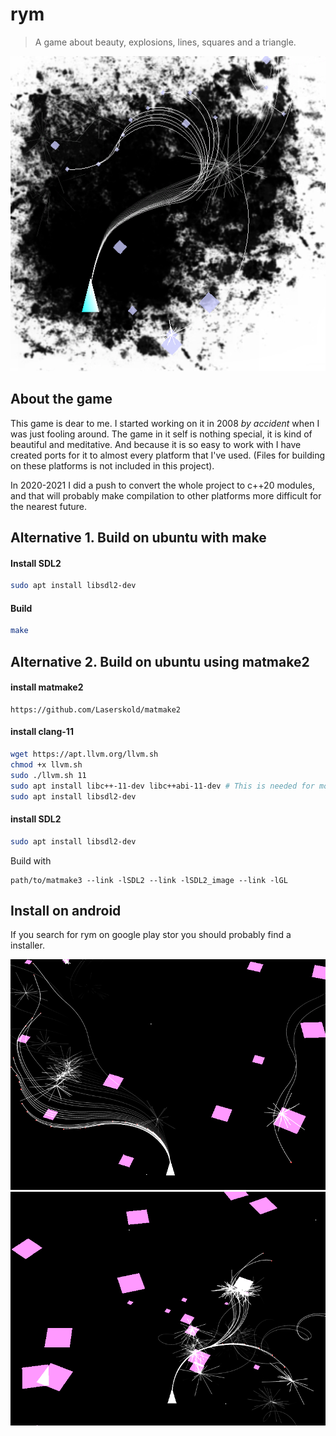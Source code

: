 rym
===

> A game about beauty, explosions, lines, squares and a triangle.

![Logo](rym-logo.png)

About the game
--------------

This game is dear to me. I started working on it in 2008 *by accident* when
I was just fooling around. The game in it self is nothing special, it is kind
of beautiful and meditative. And because it is so easy to work with I have
created ports for it to almost every platform that I've used. (Files for
building on these platforms is not included in this project).

In 2020-2021 I did a push to convert the whole project to c++20 modules, and
that will probably make compilation to other platforms more difficult for the
nearest future.



Alternative 1. Build on ubuntu with make
--------------------------------------

#### Install SDL2
```bash
sudo apt install libsdl2-dev
```

#### Build
```bash
make
```

Alternative 2. Build on ubuntu using matmake2
---------------

#### install matmake2

```http
https://github.com/Laserskold/matmake2
```

#### install clang-11
```bash
wget https://apt.llvm.org/llvm.sh
chmod +x llvm.sh
sudo ./llvm.sh 11
sudo apt install libc++-11-dev libc++abi-11-dev # This is needed for modules to work
sudo apt install libsdl2-dev
```


#### install SDL2

```bash
sudo apt install libsdl2-dev
```

Build with
```
path/to/matmake3 --link -lSDL2 --link -lSDL2_image --link -lGL
```

Install on android
------------------

If you search for rym on google play stor you should probably find a installer.

![Gameplay](rym1.png)
![Gameplay](rym2.png)
